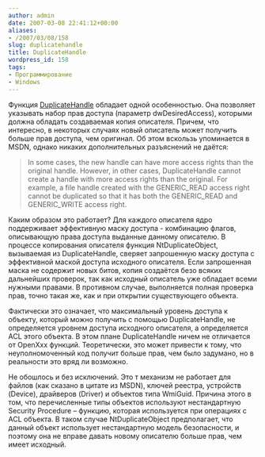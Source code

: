 ```yaml
---
author: admin
date: 2007-03-08 22:41:12+00:00
aliases:
- /2007/03/08/158
slug: duplicatehandle
title: DuplicateHandle
wordpress_id: 158
tags:
- Программирование
- Windows
---
```


Функция [DuplicateHandle](http://msdn2.microsoft.com/en-us/library/ms724251.aspx) обладает одной особенностью. Она позволяет указывать набор прав доступа (параметр dwDesiredAccess), которыми должна обладать создаваемая копия описателя. Причем, что интересно, в некоторых случаях новый описатель может получить больше прав доступа, чем оригинал. Об этом вскользь упоминается в MSDN, однако никаких дополнительных разъяснений не даётся:

<!--more-->

> In some cases, the new handle can have more access rights than the original handle. However, in other cases, DuplicateHandle cannot create a handle with more access rights than the original. For example, a file handle created with the GENERIC_READ access right cannot be duplicated so that it has both the GENERIC_READ and GENERIC_WRITE access right.

Каким образом это работает? Для каждого описателя ядро поддерживает эффективную маску доступа  - комбинацию флагов, описывающую права доступа выданные данному описателю. В процессе копирования описателя функция NtDuplicateObject, вызываемая из DuplicateHandle, сверяет запрошенную маску доступа с эффективной маской доступа исходного описателя. Если запрошенная маска не содержит новых битов, копия создаётся безо всяких дальнейших проверок, так как исходный описатель уже обладает всеми нужными правами. В противном случае, выполняется полная проверка прав, точно такая же, как и при открытии существующего объекта.

Фактически это означает, что максимальный уровень доступа к объекту, который можно получить с помощью DuplicateHandle, не определяется уровнем доступа исходного описателя, а определяется ACL этого объекта. В этом плане DuplicateHandle ничем не отличается от OpenXxx функций. Теоретически, это может привести к тому, что неуполномоченный код получит больше прав, чем было задумано, но в реальности это вряд ли возможно.

Не обошлось и без исключений. Это т механизм не работает для файлов (как сказано в цитате из MSDN), ключей реестра, устройств (Device), драйверов (Driver) и объектов типа WmiGuid. Причина этого в том, что перечисленные типы объектов используют нестандартную Security Procedure – функцию, которая используется при операциях с ACL объекта. В таком случае NtDuplicateObject  предполагает, что данный объект использует нестандартную модель безопасности, и поэтому она не вправе давать новому описателю больше прав, чем имеет исходный.

